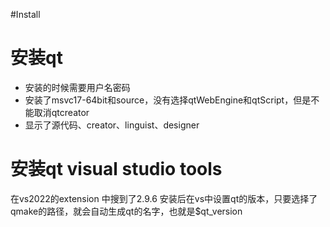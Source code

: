 #Install
# 安装qt
- 安装的时候需要用户名密码
- 安装了msvc17-64bit和source，没有选择qtWebEngine和qtScript，但是不能取消qtcreator
- 显示了源代码、creator、linguist、designer
# 安装qt visual studio tools
在vs2022的extension 中搜到了2.9.6
安装后在vs中设置qt的版本，只要选择了qmake的路径，就会自动生成qt的名字，也就是$qt_version